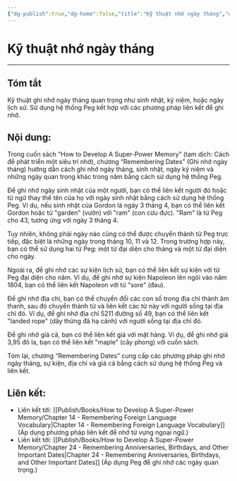 ```yaml
---
{"dg-publish":true,"dg-home":false,"title":"Kỹ thuật nhớ ngày tháng","date":"2024-08-31","tags":["#books","#memory","#How_to_Develop_A_Super_Power_Memory"],"Chương":"Chương13","dg-path":"Books/How to Develop A Super-Power Memory/Chapter 13 - Remembering Dates.md","permalink":"/books/how-to-develop-a-super-power-memory/chapter-13-remembering-dates/","dgPassFrontmatter":true,"noteIcon":"","updated":"2025-01-31T00:07:38.316+07:00"}
---
```


# Kỹ thuật nhớ ngày tháng
---
## Tóm tắt
Kỹ thuật ghi nhớ ngày tháng quan trọng như sinh nhật, kỷ niệm, hoặc ngày lịch sử. Sử dụng hệ thống Peg kết hợp với các phương pháp liên kết để ghi nhớ.

## Nội dung:
Trong cuốn sách “How to Develop A Super-Power Memory” (tạm dịch: Cách để phát triển một siêu trí nhớ), chương “Remembering Dates” (Ghi nhớ ngày tháng) hướng dẫn cách ghi nhớ ngày tháng, sinh nhật, ngày kỷ niệm và những ngày quan trọng khác trong năm bằng cách sử dụng hệ thống Peg.

Để ghi nhớ ngày sinh nhật của một người, bạn có thể liên kết người đó hoặc từ ngữ thay thế tên của họ với ngày sinh nhật bằng cách sử dụng hệ thống Peg. Ví dụ, nếu sinh nhật của Gordon là ngày 3 tháng 4, bạn có thể liên kết Gordon hoặc từ "garden" (vườn) với "ram" (con cừu đực). "Ram" là từ Peg cho 43, tương ứng với ngày 3 tháng 4.

Tuy nhiên, không phải ngày nào cũng có thể được chuyển thành từ Peg trực tiếp, đặc biệt là những ngày trong tháng 10, 11 và 12. Trong trường hợp này, bạn có thể sử dụng hai từ Peg: một từ đại diện cho tháng và một từ đại diện cho ngày.

Ngoài ra, để ghi nhớ các sự kiện lịch sử, bạn có thể liên kết sự kiện với từ Peg đại diện cho năm. Ví dụ, để ghi nhớ sự kiện Napoleon lên ngôi vào năm 1804, bạn có thể liên kết Napoleon với từ "sore" (đau).

Để ghi nhớ địa chỉ, bạn có thể chuyển đổi các con số trong địa chỉ thành âm thanh, sau đó chuyển thành từ và liên kết các từ này với người sống tại địa chỉ đó. Ví dụ, để ghi nhớ địa chỉ 5211 đường số 49, bạn có thể liên kết "landed rope" (dây thừng đã hạ cánh) với người sống tại địa chỉ đó.

Để ghi nhớ giá cả, bạn có thể liên kết giá với mặt hàng. Ví dụ, để ghi nhớ giá 3,95 đô la, bạn có thể liên kết "maple" (cây phong) với cuốn sách.

Tóm lại, chương “Remembering Dates” cung cấp các phương pháp ghi nhớ ngày tháng, sự kiện, địa chỉ và giá cả bằng cách sử dụng hệ thống Peg và liên kết.

## **Liên kết**:
- Liên kết tới: [[Publish/Books/How to Develop A Super-Power Memory/Chapter 14 - Remembering Foreign Language Vocabulary\|Chapter 14 - Remembering Foreign Language Vocabulary]] (Áp dụng phương pháp liên kết để nhớ từ vựng ngoại ngữ.)
- Liên kết tới: [[Publish/Books/How to Develop A Super-Power Memory/Chapter 24 - Remembering Anniversaries, Birthdays, and Other Important Dates\|Chapter 24 - Remembering Anniversaries, Birthdays, and Other Important Dates]] (Áp dụng Peg để ghi nhớ các ngày quan trọng.)